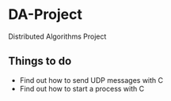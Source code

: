# DA-Project
Distributed Algorithms Project

## Things to do

* Find out how to send UDP messages with C
* Find out how to start a process with C
